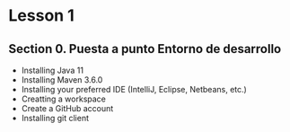 # Lesson 1

## Section 0. Puesta a punto Entorno de desarrollo
* Installing Java 11 
* Installing Maven 3.6.0
* Installing your preferred IDE (IntelliJ, Eclipse, Netbeans, etc.)
* Creatting a workspace
* Create a GitHub account
* Installing git client

